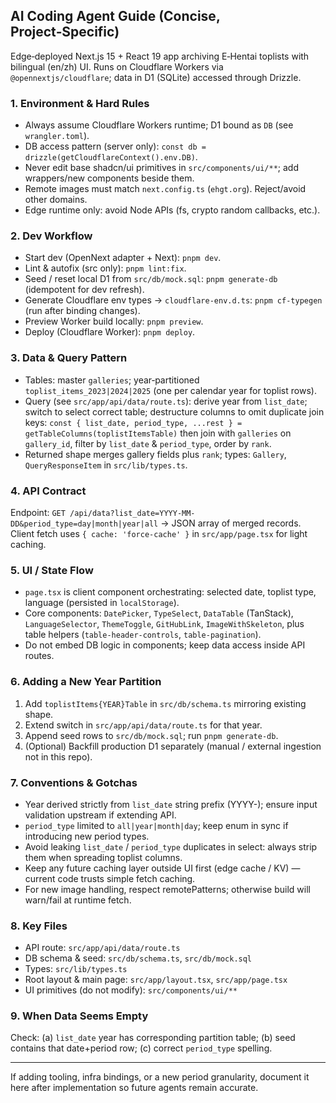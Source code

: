 ## AI Coding Agent Guide (Concise, Project‑Specific)

Edge‑deployed Next.js 15 + React 19 app archiving E‑Hentai toplists with bilingual (en/zh) UI. Runs on Cloudflare Workers via `@opennextjs/cloudflare`; data in D1 (SQLite) accessed through Drizzle.

### 1. Environment & Hard Rules
- Always assume Cloudflare Workers runtime; D1 bound as `DB` (see `wrangler.toml`).
- DB access pattern (server only): `const db = drizzle(getCloudflareContext().env.DB)`.
- Never edit base shadcn/ui primitives in `src/components/ui/**`; add wrappers/new components beside them.
- Remote images must match `next.config.ts` (`ehgt.org`). Reject/avoid other domains.
- Edge runtime only: avoid Node APIs (fs, crypto random callbacks, etc.).

### 2. Dev Workflow
- Start dev (OpenNext adapter + Next): `pnpm dev`.
- Lint & autofix (src only): `pnpm lint:fix`.
- Seed / reset local D1 from `src/db/mock.sql`: `pnpm generate-db` (idempotent for dev refresh).
- Generate Cloudflare env types -> `cloudflare-env.d.ts`: `pnpm cf-typegen` (run after binding changes).
- Preview Worker build locally: `pnpm preview`.
- Deploy (Cloudflare Worker): `pnpm deploy`.

### 3. Data & Query Pattern
- Tables: master `galleries`; year‑partitioned `toplist_items_2023|2024|2025` (one per calendar year for toplist rows).
- Query (see `src/app/api/data/route.ts`): derive year from `list_date`; switch to select correct table; destructure columns to omit duplicate join keys:
  `const { list_date, period_type, ...rest } = getTableColumns(toplistItemsTable)` then join with `galleries` on `gallery_id`, filter by `list_date` & `period_type`, order by `rank`.
- Returned shape merges gallery fields plus `rank`; types: `Gallery`, `QueryResponseItem` in `src/lib/types.ts`.

### 4. API Contract
Endpoint: `GET /api/data?list_date=YYYY-MM-DD&period_type=day|month|year|all` → JSON array of merged records. Client fetch uses `{ cache: 'force-cache' }` in `src/app/page.tsx` for light caching.

### 5. UI / State Flow
- `page.tsx` is client component orchestrating: selected date, toplist type, language (persisted in `localStorage`).
- Core components: `DatePicker`, `TypeSelect`, `DataTable` (TanStack), `LanguageSelector`, `ThemeToggle`, `GitHubLink`, `ImageWithSkeleton`, plus table helpers (`table-header-controls`, `table-pagination`).
- Do not embed DB logic in components; keep data access inside API routes.

### 6. Adding a New Year Partition
1. Add `toplistItems{YEAR}Table` in `src/db/schema.ts` mirroring existing shape.
2. Extend switch in `src/app/api/data/route.ts` for that year.
3. Append seed rows to `src/db/mock.sql`; run `pnpm generate-db`.
4. (Optional) Backfill production D1 separately (manual / external ingestion not in this repo).

### 7. Conventions & Gotchas
- Year derived strictly from `list_date` string prefix (YYYY-); ensure input validation upstream if extending API.
- `period_type` limited to `all|year|month|day`; keep enum in sync if introducing new period types.
- Avoid leaking `list_date` / `period_type` duplicates in select: always strip them when spreading toplist columns.
- Keep any future caching layer outside UI first (edge cache / KV) — current code trusts simple fetch caching.
- For new image handling, respect remotePatterns; otherwise build will warn/fail at runtime fetch.

### 8. Key Files
- API route: `src/app/api/data/route.ts`
- DB schema & seed: `src/db/schema.ts`, `src/db/mock.sql`
- Types: `src/lib/types.ts`
- Root layout & main page: `src/app/layout.tsx`, `src/app/page.tsx`
- UI primitives (do not modify): `src/components/ui/**`

### 9. When Data Seems Empty
Check: (a) `list_date` year has corresponding partition table; (b) seed contains that date+period row; (c) correct `period_type` spelling.

---
If adding tooling, infra bindings, or a new period granularity, document it here after implementation so future agents remain accurate.
